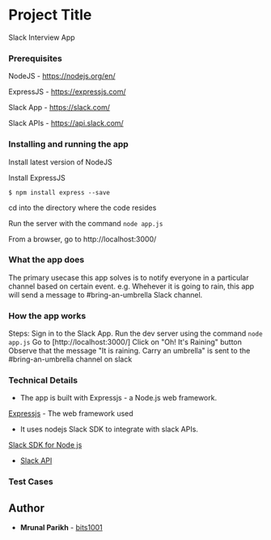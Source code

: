 # Project Title

Slack Interview App

### Prerequisites

NodeJS - https://nodejs.org/en/

ExpressJS - https://expressjs.com/

Slack App - https://slack.com/

Slack APIs - https://api.slack.com/


### Installing and running the app
Install latest version of NodeJS

Install ExpressJS 
```
$ npm install express --save
```
cd into the directory where the code resides

Run the server with the command `node app.js`

From a browser, go to http://localhost:3000/

### What the app does
The primary usecase this app solves is to notify everyone in a particular channel based on certain event.
e.g. Whehever it is going to rain, this app will send a message to #bring-an-umbrella Slack channel. 

### How the app works
Steps:
Sign in to the Slack App.
Run the dev server using the command `node app.js`
Go to [http://localhost:3000/]
Click on "Oh! It's Raining" button
Observe that the message "It is raining. Carry an umbrella" is sent to the #bring-an-umbrella channel on slack


### Technical Details
* The app is built with Expressjs - a Node.js web framework. 

[Expressjs](https://expressjs.com/) - The web framework used

* It uses nodejs Slack SDK to integrate with slack APIs. 

[Slack SDK for Node js](https://slackapi.github.io/node-slack-sdk)

* [Slack API](https://api.slack.com/)


### Test Cases


## Author

* **Mrunal Parikh** - [bits1001](https://github.com/bits1001/slack-api-interview)
